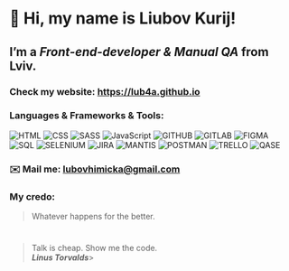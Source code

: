 # 👋 Hi, my name is **Liubov Kurij**!
##  I’m a *Front-end-developer & Manual QA*  from Lviv.
### Check my website: https://lub4a.github.io
###  Languages & Frameworks & Tools: 
![HTML](https://img.shields.io/badge/-HTML-090909?style=for-the-badge&logo=html5)
![CSS](https://img.shields.io/badge/-CSS-090909?style=for-the-badge&logo=css3)
![SASS](https://img.shields.io/badge/-SASS-090909?style=for-the-badge&logo=SASS)
![JavaScript](https://img.shields.io/badge/-JavaScript-090909?style=for-the-badge&logo=JavaScript)
![GITHUB](https://img.shields.io/badge/-gitHub-090909?style=for-the-badge&logo=gitHub)
![GITLAB](https://img.shields.io/badge/-gitlab-090909?style=for-the-badge&logo=gitlab)
![FIGMA](https://img.shields.io/badge/-FIGMA-090909?style=for-the-badge&logo=FIGMA)
![SQL](https://img.shields.io/badge/-SQL-090909?style=for-the-badge&logo=SQL)
![SELENIUM](https://img.shields.io/badge/-SELENIUM-090909?style=for-the-badge&logo=SELENIUM)
![JIRA](https://img.shields.io/badge/-JIRA-090909?style=for-the-badge&logo=JIRA)
![MANTIS](https://img.shields.io/badge/-MANTIS-090909?style=for-the-badge&logo=MANTIS)
![POSTMAN](https://img.shields.io/badge/-POSTMAN-090909?style=for-the-badge&logo=POSTMAN)
![TRELLO](https://img.shields.io/badge/-TRELLO-090909?style=for-the-badge&logo=TRELLO)
![QASE](https://img.shields.io/badge/-QASE-090909?style=for-the-badge&logo=QASE)
### ✉️ Mail me: lubovhimicka@gmail.com
### My credo:
> Whatever happens for the better.<br>
#
> Talk is cheap. Show me the code. <br>
>***Linus Torvalds***>
